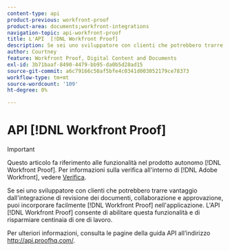 ```yaml
---
content-type: api
product-previous: workfront-proof
product-area: documents;workfront-integrations
navigation-topic: api-workfront-proof
title: L'API  [!DNL Workfront Proof]
description: Se sei uno sviluppatore con clienti che potrebbero trarre vantaggio dall'integrazione di revisione dei documenti, collaborazione e approvazione, puoi facilmente incorporare [!DNL Workfront Proof] nell'applicazione. L'API  [!DNL Workfront Proof]  consente di abilitare tale funzionalità e di risparmiare centinaia di ore di lavoro.
author: Courtney
feature: Workfront Proof, Digital Content and Documents
exl-id: 3b71baaf-8490-4479-bb95-da0b5d28ad15
source-git-commit: a6c79166c50af5bfe4c0341d003052179ce78373
workflow-type: tm+mt
source-wordcount: '109'
ht-degree: 0%

---
```


# API [!DNL Workfront Proof]

>[!IMPORTANT]
>
>Questo articolo fa riferimento alle funzionalità nel prodotto autonomo [!DNL Workfront Proof]. Per informazioni sulla verifica all&#39;interno di [!DNL Adobe Workfront], vedere [Verifica](../../../review-and-approve-work/proofing/proofing.md).

Se sei uno sviluppatore con clienti che potrebbero trarre vantaggio dall&#39;integrazione di revisione dei documenti, collaborazione e approvazione, puoi incorporare facilmente [!DNL Workfront Proof] nell&#39;applicazione. L&#39;API [!DNL Workfront Proof] consente di abilitare questa funzionalità e di risparmiare centinaia di ore di lavoro.

Per ulteriori informazioni, consulta le pagine della guida API all’indirizzo http://api.proofhq.com/.
